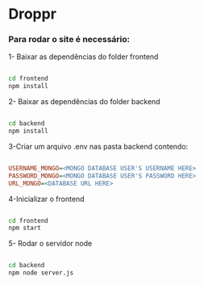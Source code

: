 <h1>Droppr</h1>

<h3>Para rodar o site é necessário:</h3>

<p>1- Baixar as dependências do folder frontend</p>

```bash

cd frontend
npm install
```
<p>2- Baixar as dependências do folder backend</p>

```bash

cd backend
npm install
```
<p>3-Criar um arquivo .env nas pasta backend contendo: </p> 

```ini

USERNAME_MONGO=<MONGO DATABASE USER'S USERNAME HERE>
PASSWORD_MONGO=<MONGO DATABASE USER'S PASSWORD HERE>
URL_MONGO=<DATABASE URL HERE>

```
<p>4-Inicializar o frontend</p>

```bash

cd frontend
npm start
```

<P>5- Rodar o servidor node</p>

```bash

cd backend
npm node server.js
```
